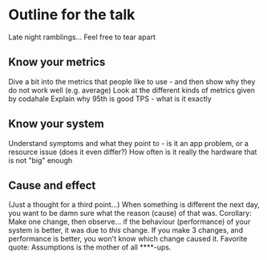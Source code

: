 Outline for the talk
====================

Late night ramblings...  Feel free to tear apart

Know your metrics
-----------------
Dive a bit into the metrics that people like to use - and then show why they do not work well (e.g. average)
Look at the different kinds of metrics given by codahale
Explain why 95th is good
TPS - what is it exactly


Know your system
----------------
Understand symptoms and what they point to - is it an app problem, or a resource issue (does it even differ?)
How often is it really the hardware that is not "big" enough

Cause and effect
----------------
(Just a thought for a third point...)
When something is different the next day, you want to be damn sure what the
reason (cause) of that was. Corollary: Make one change, then observe... if the
behaviour (performance) of your system is better, it was due to *this* change.
If you make 3 changes, and performance is better, you won't know which change
caused it.
Favorite quote: Assumptions is the mother of all ****-ups.

